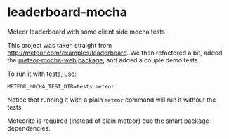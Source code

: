 leaderboard-mocha
=================

Meteor leaderboard with some client side mocha tests

This project was taken straight from http://meteor.com/examples/leaderboard.
We then refactored a bit, added the 
[meteor-mocha-web package](https://github.com/mad-eye/meteor-mocha-web), 
and added a couple demo tests.

To run it with tests, use:
```
METEOR_MOCHA_TEST_DIR=tests meteor
```

Notice that running it with a plain `meteor` command will run it without the
tests.

Meteorite is required (instead of plain meteor) due the smart package dependencies.
